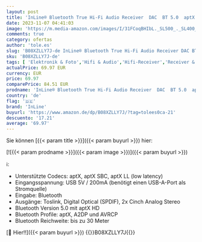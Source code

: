 ```yaml
---
layout: post
title: 'InLine® Bluetooth True Hi-Fi Audio Receiver  DAC  BT 5.0  aptX HD  Cinch + Toslink'
date: 2023-11-07 04:41:03
image: 'https://m.media-amazon.com/images/I/31FCoqBHIbL._SL500_._SL400_.jpg'
comments: true
category: ofertas
author: 'tole.es'
slug: 'B08XZLLY7J-de InLine® Bluetooth True Hi-Fi Audio Receiver DAC BT 5.0...'
sku: 'B08XZLLY7J-de'
tags: [ 'Elektronik & Foto','Hifi & Audio','Hifi-Receiver','Receiver & Komponenten','inline','🇩🇪', ]
actualPrice: 69.97 EUR
currency: EUR
price: 69.97
comparePrice: 84.51 EUR
prodname: 'InLine® Bluetooth True Hi-Fi Audio Receiver  DAC  BT 5.0  aptX HD  Cinch + Toslink'
country: 'de'
flag: '🇩🇪'
brand: 'InLine'
buyurl: 'https://www.amazon.de/dp/B08XZLLY7J/?tag=tolees0ca-21'
descuento: '17.21'
average: '69.97'
---
```


Sie können [{{< param title >}}]({{< param buyurl >}}) hier:

[![{{< param prodname >}}]({{< param image >}})]({{< param buyurl >}})

ℹ️:

- Unterstützte Codecs: aptX, aptX SBC, aptX LL (low latency)
- Eingangsspannung: USB 5V / 200mA (benötigt einen USB-A-Port als Stromquelle)
- Eingabe: Bluetooth
- Ausgänge: Toslink, Digital Optical (SPDIF), 2x Cinch Analog Stereo
- Bluetooth Version 5.0 mit aptX HD
- Bluetooth Profile: aptX, A2DP und AVRCP
- Bluetooth Reichweite: bis zu 30 Meter

[🛒 Hier!!]({{< param buyurl >}})
{{<world>}}B08XZLLY7J{{</world>}}
